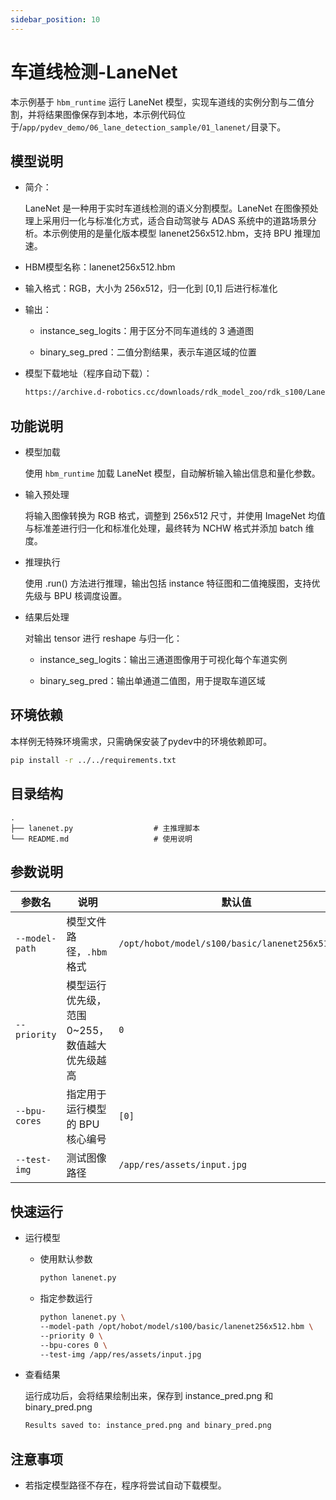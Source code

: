 ```yaml
---
sidebar_position: 10
---
```


# 车道线检测-LaneNet

本示例基于 `hbm_runtime` 运行 LaneNet 模型，实现车道线的实例分割与二值分割，并将结果图像保存到本地，本示例代码位于/`app/pydev_demo/06_lane_detection_sample/01_lanenet/`目录下。

## 模型说明
- 简介：

    LaneNet 是一种用于实时车道线检测的语义分割模型。LaneNet 在图像预处理上采用归一化与标准化方式，适合自动驾驶与 ADAS 系统中的道路场景分析。本示例使用的是量化版本模型 lanenet256x512.hbm，支持 BPU 推理加速。

- HBM模型名称：lanenet256x512.hbm

- 输入格式：RGB，大小为 256x512，归一化到 [0,1] 后进行标准化

- 输出：

    - instance_seg_logits：用于区分不同车道线的 3 通道图

    - binary_seg_pred：二值分割结果，表示车道区域的位置

- 模型下载地址（程序自动下载）：

    ```bash
    https://archive.d-robotics.cc/downloads/rdk_model_zoo/rdk_s100/Lanenet/lanenet256x512.hbm
    ```

## 功能说明
- 模型加载

    使用 `hbm_runtime` 加载 LaneNet 模型，自动解析输入输出信息和量化参数。

- 输入预处理

    将输入图像转换为 RGB 格式，调整到 256x512 尺寸，并使用 ImageNet 均值与标准差进行归一化和标准化处理，最终转为 NCHW 格式并添加 batch 维度。

- 推理执行

    使用 .run() 方法进行推理，输出包括 instance 特征图和二值掩膜图，支持优先级与 BPU 核调度设置。

- 结果后处理

    对输出 tensor 进行 reshape 与归一化：

    - instance_seg_logits：输出三通道图像用于可视化每个车道实例

    - binary_seg_pred：输出单通道二值图，用于提取车道区域

## 环境依赖
本样例无特殊环境需求，只需确保安装了pydev中的环境依赖即可。
```bash
pip install -r ../../requirements.txt
```

## 目录结构
```text
.
├── lanenet.py                  # 主推理脚本
└── README.md                   # 使用说明
```

## 参数说明
| 参数名            | 说明                                      | 默认值                      |
| -------------- | ------------------------------------------- | ------------------------ |
| `--model-path` | 模型文件路径，`.hbm` 格式                     | `/opt/hobot/model/s100/basic/lanenet256x512.hbm`     |
| `--priority`   | 模型运行优先级，范围 0\~255，数值越大优先级越高 | `0`                      |
| `--bpu-cores`  | 指定用于运行模型的 BPU 核心编号                | `[0]`                    |
| `--test-img`   | 测试图像路径                                  | `/app/res/assets/input.jpg` |

## 快速运行
- 运行模型
    - 使用默认参数
        ```bash
        python lanenet.py
        ```
    - 指定参数运行
        ```bash
        python lanenet.py \
        --model-path /opt/hobot/model/s100/basic/lanenet256x512.hbm \
        --priority 0 \
        --bpu-cores 0 \
        --test-img /app/res/assets/input.jpg
        ```
- 查看结果

    运行成功后，会将结果绘制出来，保存到 instance_pred.png 和 binary_pred.png
    ```bash
    Results saved to: instance_pred.png and binary_pred.png
    ```

## 注意事项
- 若指定模型路径不存在，程序将尝试自动下载模型。
